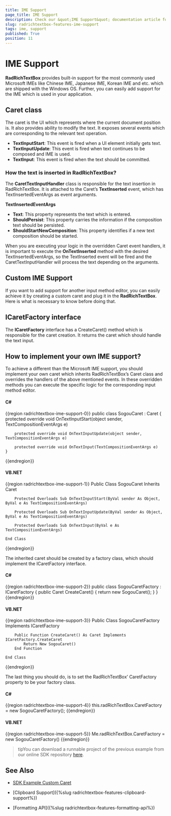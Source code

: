 ```yaml
---
title: IME Support
page_title: IME Support
description: Check our &quot;IME Support&quot; documentation article for the RadRichTextBox WPF control.
slug: radrichtextbox-features-ime-support
tags: ime, support
published: True
position: 11
---
```


# IME Support

__RadRichTextBox__ provides built-in support for the most commonly used Microsoft IMEs like Chinese IME, Japanese IME, Korean IME and etc. which are shipped with the Windows OS. Further, you can easily add support for the IME which is used in your application. 


## Caret class

The caret is the UI which represents where the current document position is. It also provides ability to modify the text. It exposes several events which are corresponding to the relevant text operation.

* __TextInputStart__: This event is fired when a UI element initially gets text. 
* __TextInputUpdate__: This event is fired when text continues to be composed and IME is used.
* __TextInput__: This event is fired when the text should be committed.


### How the text is inserted in RadRichTextBox?

The **CaretTextInputHandler** class is responsible for the text insertion in RadRichTextBox. It is attached to the Caret’s **TextInserted** event, which has TextInsertedEventArgs as event arguments. 


__TextInsertedEventArgs__

* __Text__: This property represents the text which is entered.
* __ShouldPersist__: This property carries the information if the composition text should be persisted.
* __ShouldStartNewComposition__: This property identifies if a new text composition should be started.

When you are executing your logic in the overridden Caret event handlers, it is important to execute the **OnTextInserted** method with the desired TextInsertedEventArgs, so the TextInserted event will be fired and the CaretTextInputHandler will process the text depending on the arguments.


## Custom IME Support

If you want to add support for another input method editor, you can easily achieve it by creating a custom caret and plug it in the __RadRichTextBox__. Here is what is necessary to know before doing that.


## ICaretFactory interface

The **ICaretFactory** interface has a CreateCaret() method which is responsible for the caret creation. It returns the caret which should handle the text input.


## How to implement your own IME support?

To achieve a different than the Microsoft IME support, you should implement your own caret which inherits RadRichTextBox’s Caret class and overrides the handlers of the above mentioned events. In these overridden methods you can execute the specific logic for the corresponding input method editor. 


#### __C#__

{{region radrichtextbox-ime-support-0}}
	public class SogouCaret : Caret
	{
	    protected override void OnTextInputStart(object sender, TextCompositionEventArgs e)
	
	    protected override void OnTextInputUpdate(object sender, TextCompositionEventArgs e)
	
	    protected override void OnTextInput(TextCompositionEventArgs e)
	}
{{endregion}}

#### __VB.NET__

{{region radrichtextbox-ime-support-1}}
	Public Class SogouCaret
	    Inherits Caret
	
	    Protected Overloads Sub OnTextInputStart(ByVal sender As Object, ByVal e As TextCompositionEventArgs)
	
	    Protected Overloads Sub OnTextInputUpdate(ByVal sender As Object, ByVal e As TextCompositionEventArgs)
	
	    Protected Overloads Sub OnTextInput(ByVal e As TextCompositionEventArgs)
	
	End Class
{{endregion}}


The inherited caret should be created by a factory class, which should implement the ICaretFactory interface.

#### __C#__

{{region radrichtextbox-ime-support-2}}
	public class SogouCaretFactory : ICaretFactory
	{
	    public Caret CreateCaret()
	    {
	        return new SogouCaret();
	    }
	}
{{endregion}}

#### __VB.NET__

{{region radrichtextbox-ime-support-3}}
	Public Class SogouCaretFactory
	    Implements ICaretFactory
	
	    Public Function CreateCaret() As Caret Implements ICaretFactory.CreateCaret
	        Return New SogouCaret()
	    End Function
	
	End Class
{{endregion}}


The last thing you should do, is to set the RadRichTextBox’ CaretFactory property to be your factory class.

#### __C#__

{{region radrichtextbox-ime-support-4}}
	this.radRichTextBox.CaretFactory = new SogouCaretFactory();
{{endregion}}

#### __VB.NET__

{{region radrichtextbox-ime-support-5}}
	Me.radRichTextBox.CaretFactory = new SogouCaretFactory()
{{endregion}}


>tipYou can download a runnable project of the previous example from our online SDK repository [here](https://github.com/telerik/xaml-sdk/tree/master/RichTextBox/CustomCaret).



## See Also
 * [SDK Example Custom Caret](https://github.com/telerik/xaml-sdk/tree/master/RichTextBox/CustomCaret) 

 * [Clipboard Support]({%slug radrichtextbox-features-clipboard-support%})

 * [Formatting API]({%slug radrichtextbox-features-formatting-api%})
